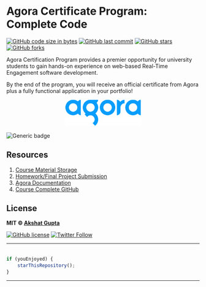 # Agora Certificate Program: Complete Code

[![GitHub code size in bytes](https://img.shields.io/github/languages/code-size/akshatvg/Agora-CP-Complete?logo=github&style=social)](https://github.com/akshatvg/) [![GitHub last commit](https://img.shields.io/github/last-commit/akshatvg/Agora-CP-Complete?style=social&logo=git)](https://github.com/akshatvg/) [![GitHub stars](https://img.shields.io/github/stars/akshatvg/Agora-CP-Complete?style=social)](https://github.com/akshatvg/Agora-CP-Complete/stargazers) [![GitHub forks](https://img.shields.io/github/forks/akshatvg/Agora-CP-Complete?style=social&logo=git)](https://github.com/akshatvg/Agora-CP-Complete/network)

Agora Certification Program provides a premier opportunity for university students to gain hands-on experience on web-based Real-Time Engagement software development.

By the end of the program, you will receive an official certificate from Agora plus a fully functional application in your portfolio!

<p align="center">
<a href="#!">
<img src="./day1/assets/agoraLogo.png" width="200px" alt="Agora Logo"/>
</a>
</p>

![Generic badge](https://img.shields.io/badge/Agora-Certificate_Program-orange) 

## Resources
1. [Course Material Storage](https://agora.app.box.com/s/uo1kjila2j87pt9ltaieassneva54giv/folder/136392021876)
2. [Homework/Final Project Submission](https://community.agora.io/join/april2021)
3. [Agora Documentation](https://docs.agora.io/en)
4. [Course Complete GitHub](https://github.com/akshatvg/Agora-CP-Complete)

## License

**MIT &copy; [Akshat Gupta](https://github.com/akshatvg/Agora-CP-Complete/blob/master/LICENSE)**

[![GitHub license](https://img.shields.io/github/license/akshatvg/Agora-CP-Complete?style=social&logo=github)](https://github.com/akshatvg/Agora-CP-Complete/blob/master/LICENSE) [![Twitter Follow](https://img.shields.io/twitter/follow/akshatvg?style=social)](https://twitter.com/akshatvg)

---------

```javascript

if (youEnjoyed) {
    starThisRepository();
}

```

-----------

